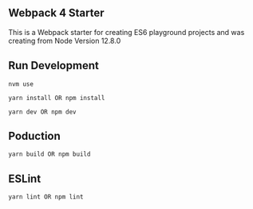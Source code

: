 ## Webpack 4 Starter

This is a Webpack starter for creating ES6 playground projects and was creating from Node Version 12.8.0

## Run Development
```
nvm use
```
```
yarn install OR npm install
```
```
yarn dev OR npm dev
```

## Poduction
```
yarn build OR npm build
```

## ESLint
```
yarn lint OR npm lint
```